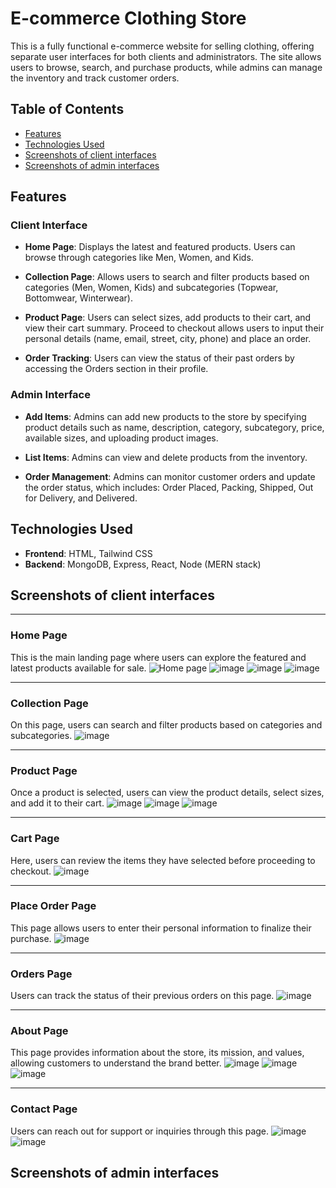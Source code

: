 # E-commerce Clothing Store

This is a fully functional e-commerce website for selling clothing, offering separate user interfaces for both clients and administrators. The site allows users to browse, search, and purchase products, while admins can manage the inventory and track customer orders.

## Table of Contents
- [Features](#features)
- [Technologies Used](#technologies-used)
- [Screenshots of client interfaces](#screenshots-of-client-interfaces)
- [Screenshots of admin interfaces](#screenshots-of-admin-interfaces)
  
## Features

### Client Interface
- **Home Page**: Displays the latest and featured products. Users can browse through categories like Men, Women, and Kids.
  
- **Collection Page**: Allows users to search and filter products based on categories (Men, Women, Kids) and subcategories (Topwear, Bottomwear, Winterwear).
  
- **Product Page**: Users can select sizes, add products to their cart, and view their cart summary. Proceed to checkout allows users to input their personal details (name, email, street, city, phone) and place an order.

- **Order Tracking**: Users can view the status of their past orders by accessing the Orders section in their profile.

### Admin Interface
- **Add Items**: Admins can add new products to the store by specifying product details such as name, description, category, subcategory, price, available sizes, and uploading product images.

- **List Items**: Admins can view and delete products from the inventory.

- **Order Management**: Admins can monitor customer orders and update the order status, which includes: Order Placed, Packing, Shipped, Out for Delivery, and Delivered.

## Technologies Used
- **Frontend**: HTML, Tailwind CSS
- **Backend**: MongoDB, Express, React, Node (MERN stack)

## Screenshots of client interfaces
---
### **Home Page**
This is the main landing page where users can explore the featured and latest products available for sale.
![Home page](https://github.com/user-attachments/assets/d10f45e9-7e62-4f11-8c11-fd9568917b22)
![image](https://github.com/user-attachments/assets/f6b9de87-4492-4353-b78d-e2f5c0e4a6b3)
![image](https://github.com/user-attachments/assets/7bc4c242-b668-4c42-84dc-39d21244cc54)
![image](https://github.com/user-attachments/assets/15e943e4-58c7-42dc-bc97-042354b5c538)

---

### **Collection Page**
On this page, users can search and filter products based on categories and subcategories.
![image](https://github.com/user-attachments/assets/c24fde57-c9e0-423f-984a-27472501c1c2)

---

### **Product Page**
Once a product is selected, users can view the product details, select sizes, and add it to their cart.
![image](https://github.com/user-attachments/assets/30047697-606d-4a87-ac9e-7acacdf3c099)
![image](https://github.com/user-attachments/assets/07bde4ed-c233-47a4-b763-a81c5447ee02)
![image](https://github.com/user-attachments/assets/9655e352-8363-485d-9900-738aa065c8a3)

---

### **Cart Page**
Here, users can review the items they have selected before proceeding to checkout.
![image](https://github.com/user-attachments/assets/f890976c-93fb-4585-9693-5bfc45a86eca)

---

### **Place Order Page**
This page allows users to enter their personal information to finalize their purchase.
![image](https://github.com/user-attachments/assets/c40c8e83-5035-4d31-a113-721d785294c3)

---

### **Orders Page**
Users can track the status of their previous orders on this page.
![image](https://github.com/user-attachments/assets/4067f95d-6769-471e-8f2f-1c0c47752ff9)

---

### **About Page**
This page provides information about the store, its mission, and values, allowing customers to understand the brand better.
![image](https://github.com/user-attachments/assets/bbe15b74-367a-40b3-84bd-8ccb49e822fd)
![image](https://github.com/user-attachments/assets/e37873ae-9262-41d1-96dd-b8f5eca3e2a4)
![image](https://github.com/user-attachments/assets/02c5c7fc-04e8-4ced-babe-101c415b5747)

---

### **Contact Page**
Users can reach out for support or inquiries through this page.
![image](https://github.com/user-attachments/assets/f2c01761-0f86-4fc0-a444-5291462b6fc9)
![image](https://github.com/user-attachments/assets/1261284d-ba29-423e-a2e0-05c85dc124da)


## Screenshots of admin interfaces









